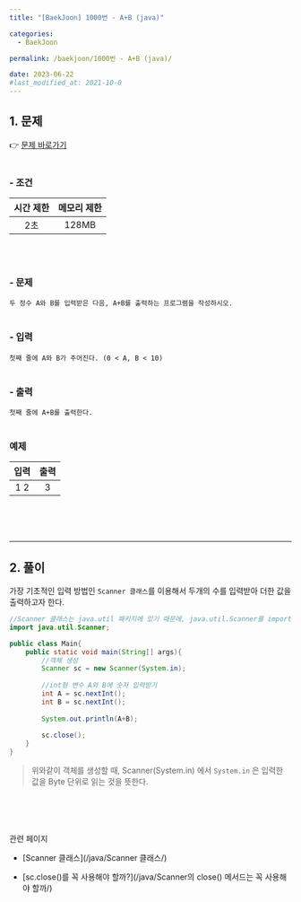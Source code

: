 ```yaml
---
title: "[BaekJoon] 1000번 - A+B (java)"

categories:
  - BaekJoon

permalink: /baekjoon/1000번 - A+B (java)/

date: 2023-06-22
#last_modified_at: 2021-10-0
---
```



## 1. 문제
👉 [문제 바로가기](https://www.acmicpc.net/problem/1000)<br><br>
###  - 조건
  
| 시간 제한 | 메모리 제한 |
|:---:|:---:|
|2초|128MB|
  
<br><br>

### - 문제
```두 정수 A와 B를 입력받은 다음, A+B를 출력하는 프로그램을 작성하시오.```
<br><br>

### - 입력
```첫째 줄에 A와 B가 주어진다. (0 < A, B < 10)```
<br><br>

### - 출력
```첫째 줄에 A+B를 출력한다.```
<br><br>

### 예제
  
|입력|출력|
|:---:|:---:|
|1 2|3|
  
<br><br><br>

---
## 2. 풀이
가장 기초적인 입력 방법인 `Scanner 클래스`를 이용해서 두개의 수를 입력받아 더한 값을 출력하고자 한다.
<br>

```java
//Scanner 클래스는 java.util 패키지에 있기 때문에, java.util.Scanner를 import 해준다.
import java.util.Scanner;

public class Main{
    public static void main(String[] args){
        //객체 생성
        Scanner sc = new Scanner(System.in);
        
        //int형 변수 A와 B에 숫자 입력받기
        int A = sc.nextInt();
        int B = sc.nextInt();
        
        System.out.println(A+B);
        
        sc.close();
    }
}
```
> 위와같이 객체를 생성할 때, Scanner(System.in) 에서 `System.in` 은 입력한 값을 Byte 단위로 읽는 것을 뜻한다.


<br><br><br><br>
<span class="color">관련 페이지</span><br>

- [Scanner 클래스](/java/Scanner 클래스/)

- [sc.close()를 꼭 사용해야 할까?](/java/Scanner의 close() 메서드는 꼭 사용해야 할까/)

<br><br><br>

